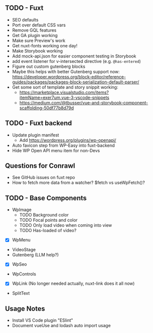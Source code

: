 ## TODO - Fuxt
- SEO defaults
- Port over default CSS vars
- Remove GQL features
- Get GA plugin working
- Make sure Preview's work
- Get nuxt-fonts working one day!
- Make Storybook working
- Add mock-api.json for easier component testing in Storybook
- add event listener for v-intersected directive (e.g. `@has-entered`)
- Figure out custom gutenberg blocks
- Maybe this helps with better Gutenberg support now: https://developer.wordpress.org/block-editor/reference-guides/packages/packages-block-serialization-default-parser/
- Get some sort of template and story snippit working: 
    - https://marketplace.visualstudio.com/items?itemName=exer7um.vue-3-vscode-snippets 
    - https://medium.com/@tbusser/vue-and-storybook-component-scaffolding-50df77b8d79d

## TODO - Fuxt backend
- Update plugin manifest
    - Add https://wordpress.org/plugins/wp-openapi/
- Auto favicon step from WP-Easy into fuxt-backend
- Hide WP Open API menu item for non-Devs

## Questions for Conrawl
- See GitHub issues on fuxt repo
- How to fetch more data from a watcher? $fetch vs useWpFetch()?

## TODO - Base Components
- WpImage
    - TODO Background color
    - TODO Focal points and color
    - TODO Only load video when coming into view
    - TODO Has-loaded of video?
- [x] WpMenu
- VideoStage
- Gutenberg (LLM help?)
- [x] WpSeo
- WpControls
- [x] WpLink (No longer needed actually, nuxt-link does it all now)
- SplitText

## Usage Notes
- Install VS Code plugin "ESlint"
- Document vueUse and lodash auto import usage
